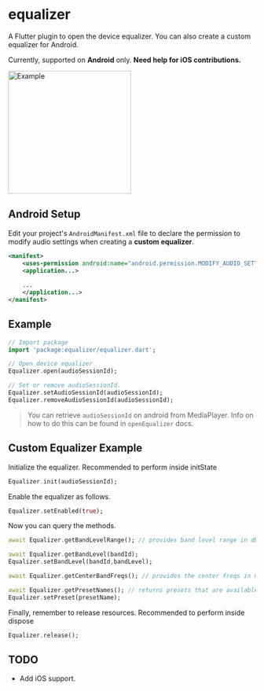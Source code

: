 # equalizer

A Flutter plugin to open the device equalizer. You can also create a custom equalizer for Android.

Currently, supported on **Android** only. **Need help for iOS contributions.**

<img width="250px" alt="Example" src="https://user-images.githubusercontent.com/20875177/85949432-67615b80-b974-11ea-81e5-536caf232dc6.png">

## Android Setup
Edit your project's `AndroidManifest.xml` file to declare the permission to modify audio settings when creating a **custom equalizer**.
```xml
<manifest>
    <uses-permission android:name="android.permission.MODIFY_AUDIO_SETTINGS" />
    <application...>
    
    ...
    </application...>
</manifest>
```

## Example

```dart
// Import package
import 'package:equalizer/equalizer.dart';

// Open device equalizer
Equalizer.open(audioSessionId);

// Set or remove audioSessionId.
Equalizer.setAudioSessionId(audioSessionId);
Equalizer.removeAudioSessionId(audioSessionId);
```
> You can retrieve `audioSessionId` on android from MediaPlayer. Info on how to do this can be found in `openEqualizer` docs.

## Custom Equalizer Example

Initialize the equalizer. Recommended to perform inside initState
```dart
Equalizer.init(audioSessionId);
```

Enable the equalizer as follows.
```dart
Equalizer.setEnabled(true);
```

Now you can query the methods.
```dart
await Equalizer.getBandLevelRange(); // provides band level range in dB.

await Equalizer.getBandLevel(bandId);
Equalizer.setBandLevel(bandId,bandLevel);

await Equalizer.getCenterBandFreqs(); // provides the center freqs in milliHertz.

await Equalizer.getPresetNames(); // returns presets that are available on device
Equalizer.setPreset(presetName);
```

Finally, remember to release resources. Recommended to perform inside dispose
```dart
Equalizer.release();
```

## TODO

- Add iOS support.